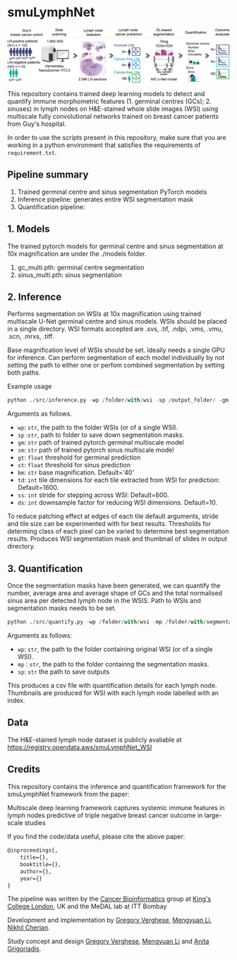 # smuLymphNet

![](smuLymphNet.png)

This repository contains trained deep learning models to detect and quantify immune morphometric features (1. germinal centres (GCs); 2. sinuses) in lymph nodes on H&E-stained whole slide images (WSI) using multiscale fully convolutional networks trained on  breast cancer patients from Guy's hospital.

In order to use the scripts present in this repository, make sure that you are working in a python environment that satisfies the requirements of
`requirement.txt`.

## Pipeline summary 

1. Trained germinal centre and sinus segmentation PyTorch models
2. Inference pipeline: generates entire WSI segmentation mask
3. Quantification pipeline:


## 1. Models

The trained pytorch models for germinal centre and sinus segmentation at 10x magnification are under the ./models folder.

1. gc_multi.pth: germinal centre segmentation
2. sinus_multi.pth: sinus segmentation

## 2. Inference

Performs segmentation on WSIs at 10x magnification using trained multiscale U-Net germinal centre and sinus models. WSIs should be placed in a single directory. WSI formats accepted are .svs, .tif, .ndpi, .vms, .vmu, .scn, .mrxs, .tiff.

Base magnification level of WSIs should be set. Ideally needs a single GPU for inference. Can perform segmentation of each model individually by not setting the path to either one or perfom combined segmentation by setting both paths.

Example usage

```python
python ./src/inference.py -wp /folder/with/wsi -sp /output_folder/ -gm /models/gc_multi.pth -sm /models/sinus_multi.pth
```

Arguments as follows.

* `wp`: `str`, the path to the folder WSIs (or of a single WSI).
* `sp` :`str`, path to folder to save down segmentation masks.
* `gm`: `str` path of trained pytorch germinal multiscale model
* `sm`: `str` path of trained pytorch sinus multiscale model
* `gt`: `float` threshold for germinal prediction
* `st`: `float` threshold for sinus prediction
* `bm`: `str` base magnification. Default='40'
* `td`: `int` tile dimensions for each tile extracted from WSI for prediction: Default=1600.
* `ss`: `int` stride for stepping across WSI: Default=600.
* `ds`: `int` downsample factor for reducing WSI dimensions. Default=10.

To reduce patching effect at edges of each tile default arguments, stride and tile size can be experimented with for best results. Thresholds for determing class of each pixel can be varied to determine best segmentation results. Produces WSI segmentation mask and thumbnail of slides in output directory. 

## 3. Quantification

Once the segmentation masks have been generated, we can quantify the number, average area and average shape of GCs and the total normalised sinus area per detected lymph node in the WSIS. Path to WSIs and segmentation masks needs to be set.

```python
python ./src/quantify.py -wp /folder/with/wsi -mp /folder/with/segmentation_masks -sp /folder/to_save_output
```
 Arguments as follows:

* `wp`: `str`, the path to the folder containing original WSI (or of a single WSI).
* `mp` : `str`, the path to the folder containng the segmentation masks.
* `sp`: `str` the path to save outputs

This produces a csv file with quantification details for each lymph node. Thumbnails are produced for WSI with each lymph node labelled with an index.

## Data

The H&E-stained lymph node dataset is publicly avaliable at https://registry.opendata.aws/smuLymphNet_WSI

## Credits

This repository contains the inference and quantification framework for the smuLymphNet framework from the paper:

Multiscale deep learning framework captures systemic immune features in lymph nodes predictive of triple negative breast cancer outcome in large-scale studies

If you find the code/data useful, please cite the above paper:

    @inproceedings{,
        title={},
        booktitle={},
        author={},
        year={}
    }

The pipeline was written by the [Cancer Bioinformatics][url_cb] group at [King's College London][url_kcl], UK and the MeDAL lab at ITT Bombay

Development and implementation by [Gregory Verghese](gregory.e.verghese@kcl.ac.uk), [Mengyuan Li](mengyuan.3.li@@kcl.ac.uk), [Nikhil Cherian](nikhilcherian30@gmail.com). 

Study concept and design [Gregory Verghese](gregory.verghese.@kcl.ac.uk), [Mengyuan Li](mengyuan.3.li@@kcl.ac.uk) and [Anita Grigoriadis](anita.grigoriadis@kcl.ac.uk).

[url_cb]: http://cancerbioinformatics.co.uk/
[url_kcl]: https://www.kcl.ac.uk/

